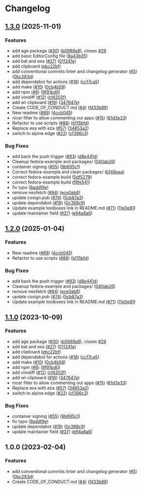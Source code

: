 # Changelog

## [1.3.0](https://github.com/eightfiftytwo/boxkit/compare/v1.2.0...v1.3.0) (2025-11-01)


### Features

* add age package ([#30](https://github.com/eightfiftytwo/boxkit/issues/30)) ([b0989a9](https://github.com/eightfiftytwo/boxkit/commit/b0989a9f791771999c105122b64cbf8687574650)), closes [#29](https://github.com/eightfiftytwo/boxkit/issues/29)
* add basic EditorConfig file ([8a43b35](https://github.com/eightfiftytwo/boxkit/commit/8a43b3568de65be0b4970a4a2d485cbf268567d9))
* add bat and exa ([#27](https://github.com/eightfiftytwo/boxkit/issues/27)) ([011241e](https://github.com/eightfiftytwo/boxkit/commit/011241e4ac1fdee5f3fbe8b8321e44ba8a0cb561))
* add clipboard ([ebc22bf](https://github.com/eightfiftytwo/boxkit/commit/ebc22bf72a10043ebec55c285dfe5274f1378cc5))
* add conventional commits linter and changelog generator ([#5](https://github.com/eightfiftytwo/boxkit/issues/5)) ([0bc283d](https://github.com/eightfiftytwo/boxkit/commit/0bc283d271878071ef50a413bab48f3bfc1ab312))
* add dependabot for actions ([#18](https://github.com/eightfiftytwo/boxkit/issues/18)) ([cc17ca5](https://github.com/eightfiftytwo/boxkit/commit/cc17ca5202c1777d5e64799b00cb235b72027e24))
* add make ([#10](https://github.com/eightfiftytwo/boxkit/issues/10)) ([0cb4b59](https://github.com/eightfiftytwo/boxkit/commit/0cb4b59cdd98c47d2f6bfa21f801b99b045d5e40))
* add npm ([#8](https://github.com/eightfiftytwo/boxkit/issues/8)) ([9f91bd0](https://github.com/eightfiftytwo/boxkit/commit/9f91bd09272617c7b9203014222353265dc24947))
* add vimdiff ([#12](https://github.com/eightfiftytwo/boxkit/issues/12)) ([cf4202f](https://github.com/eightfiftytwo/boxkit/commit/cf4202f76752561d9b926c81933342a119e8a258))
* add wl-clipboard ([#16](https://github.com/eightfiftytwo/boxkit/issues/16)) ([347647e](https://github.com/eightfiftytwo/boxkit/commit/347647ea7f9f7bdb3b42d2a565df866f027a7ade))
* Create CODE_OF_CONDUCT.md ([#4](https://github.com/eightfiftytwo/boxkit/issues/4)) ([f433b89](https://github.com/eightfiftytwo/boxkit/commit/f433b89a1ed125c6c0a251c1eec60525cfe35820))
* New readme ([#89](https://github.com/eightfiftytwo/boxkit/issues/89)) ([4ccb045](https://github.com/eightfiftytwo/boxkit/commit/4ccb045c84e3de6ed2d3ca3fd97f08c4818f942e))
* nicer filter to allow commenting out apps ([#15](https://github.com/eightfiftytwo/boxkit/issues/15)) ([61d3e33](https://github.com/eightfiftytwo/boxkit/commit/61d3e330beb9c2a8bd557ef3872aa6595c76b1b2))
* Refactor to use scripts ([#88](https://github.com/eightfiftytwo/boxkit/issues/88)) ([b115bfd](https://github.com/eightfiftytwo/boxkit/commit/b115bfd1d21886124b60493009bb8a1e8da62413))
* Replace exa with eza ([#57](https://github.com/eightfiftytwo/boxkit/issues/57)) ([34653a2](https://github.com/eightfiftytwo/boxkit/commit/34653a2dde5b4e1cf895a2d65fc9168e064fa224))
* switch to alpine edge ([#22](https://github.com/eightfiftytwo/boxkit/issues/22)) ([cf396c3](https://github.com/eightfiftytwo/boxkit/commit/cf396c369ae8d8bb052df9b0c39d392f61b909ba))


### Bug Fixes

* add back the push trigger ([#93](https://github.com/eightfiftytwo/boxkit/issues/93)) ([d8e441d](https://github.com/eightfiftytwo/boxkit/commit/d8e441d157517bf80eb8f5c72bdf8a025c440bc5))
* Cleanup fedora-example and packages/ ([040ab26](https://github.com/eightfiftytwo/boxkit/commit/040ab262f71a586088a227583b22ca1c259ab907))
* container signing ([#55](https://github.com/eightfiftytwo/boxkit/issues/55)) ([9b695c1](https://github.com/eightfiftytwo/boxkit/commit/9b695c1a21a94e7b6a40f5175408b8fc650e9413))
* Correct fedora-example and clean packages/ ([b148eea](https://github.com/eightfiftytwo/boxkit/commit/b148eea6d158e2c663a72cf274a180eee91b2c8a))
* correct fedora-example build ([5df5279](https://github.com/eightfiftytwo/boxkit/commit/5df52797c8d62b1d37c1b12d0637b0fc221731f2))
* correct fedora-example build ([f9fe541](https://github.com/eightfiftytwo/boxkit/commit/f9fe541f82bdfda5509f7b8c1d5a782e283c3b50))
* fix typo ([8addf9e](https://github.com/eightfiftytwo/boxkit/commit/8addf9e4499a83b2b9b591e9808470f3e3f6a46e))
* remove neofetch ([#84](https://github.com/eightfiftytwo/boxkit/issues/84)) ([ece0ab6](https://github.com/eightfiftytwo/boxkit/commit/ece0ab62a72200683246a9b184d87f7def6872a5))
* update cosign.pub ([#74](https://github.com/eightfiftytwo/boxkit/issues/74)) ([5cb87a3](https://github.com/eightfiftytwo/boxkit/commit/5cb87a3843be43ba5999c44006df83a09386ac59))
* update dependabot ([#19](https://github.com/eightfiftytwo/boxkit/issues/19)) ([0c388c9](https://github.com/eightfiftytwo/boxkit/commit/0c388c958985cdc7d3c2d3de5d6d58de09472edf))
* Update example toolboxes link in README.md ([#71](https://github.com/eightfiftytwo/boxkit/issues/71)) ([11e0e81](https://github.com/eightfiftytwo/boxkit/commit/11e0e81e3357638fa675dc6bbf06ab5443076c24))
* update maintainer field ([#37](https://github.com/eightfiftytwo/boxkit/issues/37)) ([e94a8a6](https://github.com/eightfiftytwo/boxkit/commit/e94a8a69c34f5692514ebcc8c3ac21e2f33aa947))

## [1.2.0](https://github.com/ublue-os/boxkit/compare/v1.1.0...v1.2.0) (2025-01-04)


### Features

* New readme ([#89](https://github.com/ublue-os/boxkit/issues/89)) ([4ccb045](https://github.com/ublue-os/boxkit/commit/4ccb045c84e3de6ed2d3ca3fd97f08c4818f942e))
* Refactor to use scripts ([#88](https://github.com/ublue-os/boxkit/issues/88)) ([b115bfd](https://github.com/ublue-os/boxkit/commit/b115bfd1d21886124b60493009bb8a1e8da62413))


### Bug Fixes

* add back the push trigger ([#93](https://github.com/ublue-os/boxkit/issues/93)) ([d8e441d](https://github.com/ublue-os/boxkit/commit/d8e441d157517bf80eb8f5c72bdf8a025c440bc5))
* Cleanup fedora-example and packages/ ([040ab26](https://github.com/ublue-os/boxkit/commit/040ab262f71a586088a227583b22ca1c259ab907))
* remove neofetch ([#84](https://github.com/ublue-os/boxkit/issues/84)) ([ece0ab6](https://github.com/ublue-os/boxkit/commit/ece0ab62a72200683246a9b184d87f7def6872a5))
* update cosign.pub ([#74](https://github.com/ublue-os/boxkit/issues/74)) ([5cb87a3](https://github.com/ublue-os/boxkit/commit/5cb87a3843be43ba5999c44006df83a09386ac59))
* Update example toolboxes link in README.md ([#71](https://github.com/ublue-os/boxkit/issues/71)) ([11e0e81](https://github.com/ublue-os/boxkit/commit/11e0e81e3357638fa675dc6bbf06ab5443076c24))

## [1.1.0](https://github.com/ublue-os/boxkit/compare/v1.0.0...v1.1.0) (2023-10-09)


### Features

* add age package ([#30](https://github.com/ublue-os/boxkit/issues/30)) ([b0989a9](https://github.com/ublue-os/boxkit/commit/b0989a9f791771999c105122b64cbf8687574650)), closes [#29](https://github.com/ublue-os/boxkit/issues/29)
* add bat and exa ([#27](https://github.com/ublue-os/boxkit/issues/27)) ([011241e](https://github.com/ublue-os/boxkit/commit/011241e4ac1fdee5f3fbe8b8321e44ba8a0cb561))
* add clipboard ([ebc22bf](https://github.com/ublue-os/boxkit/commit/ebc22bf72a10043ebec55c285dfe5274f1378cc5))
* add dependabot for actions ([#18](https://github.com/ublue-os/boxkit/issues/18)) ([cc17ca5](https://github.com/ublue-os/boxkit/commit/cc17ca5202c1777d5e64799b00cb235b72027e24))
* add make ([#10](https://github.com/ublue-os/boxkit/issues/10)) ([0cb4b59](https://github.com/ublue-os/boxkit/commit/0cb4b59cdd98c47d2f6bfa21f801b99b045d5e40))
* add npm ([#8](https://github.com/ublue-os/boxkit/issues/8)) ([9f91bd0](https://github.com/ublue-os/boxkit/commit/9f91bd09272617c7b9203014222353265dc24947))
* add vimdiff ([#12](https://github.com/ublue-os/boxkit/issues/12)) ([cf4202f](https://github.com/ublue-os/boxkit/commit/cf4202f76752561d9b926c81933342a119e8a258))
* add wl-clipboard ([#16](https://github.com/ublue-os/boxkit/issues/16)) ([347647e](https://github.com/ublue-os/boxkit/commit/347647ea7f9f7bdb3b42d2a565df866f027a7ade))
* nicer filter to allow commenting out apps ([#15](https://github.com/ublue-os/boxkit/issues/15)) ([61d3e33](https://github.com/ublue-os/boxkit/commit/61d3e330beb9c2a8bd557ef3872aa6595c76b1b2))
* Replace exa with eza ([#57](https://github.com/ublue-os/boxkit/issues/57)) ([34653a2](https://github.com/ublue-os/boxkit/commit/34653a2dde5b4e1cf895a2d65fc9168e064fa224))
* switch to alpine edge ([#22](https://github.com/ublue-os/boxkit/issues/22)) ([cf396c3](https://github.com/ublue-os/boxkit/commit/cf396c369ae8d8bb052df9b0c39d392f61b909ba))


### Bug Fixes

* container signing ([#55](https://github.com/ublue-os/boxkit/issues/55)) ([9b695c1](https://github.com/ublue-os/boxkit/commit/9b695c1a21a94e7b6a40f5175408b8fc650e9413))
* fix typo ([8addf9e](https://github.com/ublue-os/boxkit/commit/8addf9e4499a83b2b9b591e9808470f3e3f6a46e))
* update dependabot ([#19](https://github.com/ublue-os/boxkit/issues/19)) ([0c388c9](https://github.com/ublue-os/boxkit/commit/0c388c958985cdc7d3c2d3de5d6d58de09472edf))
* update maintainer field ([#37](https://github.com/ublue-os/boxkit/issues/37)) ([e94a8a6](https://github.com/ublue-os/boxkit/commit/e94a8a69c34f5692514ebcc8c3ac21e2f33aa947))

## 1.0.0 (2023-02-04)


### Features

* add conventional commits linter and changelog generator ([#5](https://github.com/ublue-os/boxkit/issues/5)) ([0bc283d](https://github.com/ublue-os/boxkit/commit/0bc283d271878071ef50a413bab48f3bfc1ab312))
* Create CODE_OF_CONDUCT.md ([#4](https://github.com/ublue-os/boxkit/issues/4)) ([f433b89](https://github.com/ublue-os/boxkit/commit/f433b89a1ed125c6c0a251c1eec60525cfe35820))
